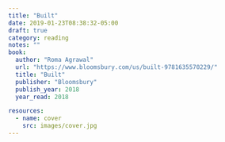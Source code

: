 ```yaml
---
title: "Built"
date: 2019-01-23T08:38:32-05:00
draft: true
category: reading
notes: ""
book:
  author: "Roma Agrawal"
  url: "https://www.bloomsbury.com/us/built-9781635570229/"
  title: "Built"
  publisher: "Bloomsbury"
  publish_year: 2018
  year_read: 2018

resources:
  - name: cover
    src: images/cover.jpg
---
```


